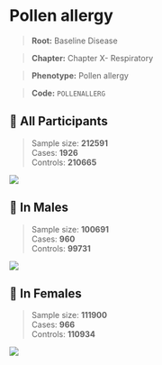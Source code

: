 # Pollen allergy

> **Root:** Baseline Disease  

> **Chapter:** Chapter X- Respiratory  

> **Phenotype:** Pollen allergy  

> **Code:** `POLLENALLERG`

## 🧪 All Participants  
> Sample size: **212591**  
> Cases: **1926**  
> Controls: **210665**
<img src="/Disease/Figures/ALL/Incidence/POLLENALLERG.png"/>
<CsvTable src="/public/Disease/Data/ALL/Incidence/COX_POLLENALLERG.csv" label="🔍 View full results" />

## 👨 In Males  
> Sample size: **100691**  
> Cases: **960**  
> Controls: **99731**
<img src="/Disease/Figures/Male/Incidence/POLLENALLERG.png"/>
<CsvTable src="/public/Disease/Data/Male/Incidence/COX_POLLENALLERG.csv" label="🔍 View full results" />

## 👩 In Females  
> Sample size: **111900**  
> Cases: **966**  
> Controls: **110934**
<img src="/Disease/Figures/Female/Incidence/POLLENALLERG.png"/>
<CsvTable src="/public/Disease/Data/Female/Incidence/COX_POLLENALLERG.csv" label="🔍 View full results" />
